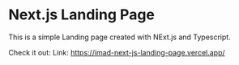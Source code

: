 # Next.js Landing Page

This is a simple Landing page created with NExt.js and Typescript.

Check it out:
Link: https://imad-next-js-landing-page.vercel.app/
